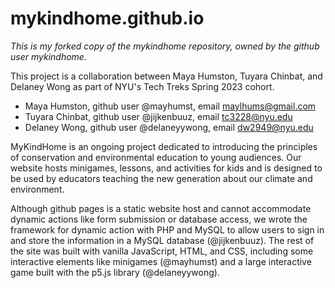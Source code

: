# mykindhome.github.io

*This is my forked copy of the mykindhome repository, owned by the github user mykindhome.*

This project is a collaboration between Maya Humston, Tuyara Chinbat, and Delaney Wong as part of NYU's Tech Treks Spring 2023 cohort. 

- Maya Humston, github user @mayhumst, email maylhums@gmail.com
- Tuyara Chinbat, github user @jijkenbuuz, email tc3228@nyu.edu
- Delaney Wong, github user @delaneyywong, email dw2949@nyu.edu

MyKindHome is an ongoing project dedicated to introducing the principles of conservation and environmental education to young audiences. Our website hosts minigames, lessons, and activities for kids and is designed to be used by educators teaching the new generation about our climate and environment.

Although github pages is a static website host and cannot accommodate dynamic actions like form submission or database access, we wrote the framework for dynamic action with PHP and MySQL to allow users to sign in and store the information in a MySQL database (@jijkenbuuz). The rest of the site was built with vanilla JavaScript, HTML, and CSS, including some interactive elements like minigames (@mayhumst) and a large interactive game built with the p5.js library (@delaneyywong). 